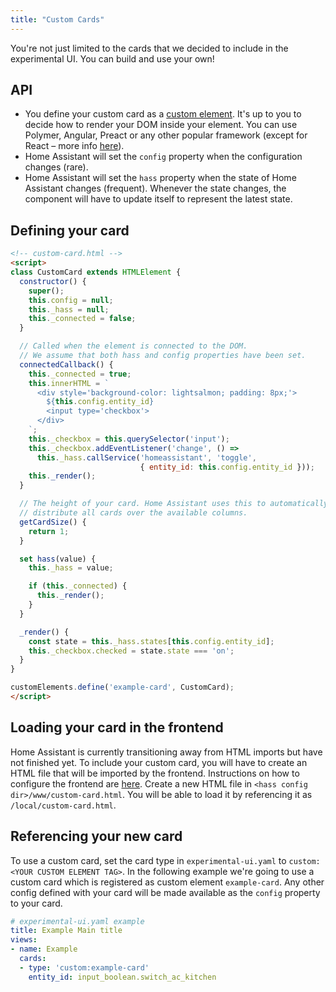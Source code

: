 ```yaml
---
title: "Custom Cards"
---
```


You're not just limited to the cards that we decided to include in the experimental UI. You can build and use your own!

## API

- You define your custom card as a [custom element](https://developer.mozilla.org/en-US/docs/Web/Web_Components/Using_custom_elements). It's up to you to decide how to render your DOM inside your element. You can use Polymer, Angular, Preact or any other popular framework (except for React – more info [here](https://custom-elements-everywhere.com/)).
- Home Assistant will set the `config` property when the configuration changes (rare).
- Home Assistant will set the `hass` property when the state of Home Assistant changes (frequent). Whenever the state changes, the component will have to update itself to represent the latest state.

## Defining your card

```html
<!-- custom-card.html -->
<script>
class CustomCard extends HTMLElement {
  constructor() {
    super();
    this.config = null;
    this._hass = null;
    this._connected = false;
  }

  // Called when the element is connected to the DOM.
  // We assume that both hass and config properties have been set.
  connectedCallback() {
    this._connected = true;
    this.innerHTML = `
      <div style='background-color: lightsalmon; padding: 8px;'>
        ${this.config.entity_id}
        <input type='checkbox'>
      </div>
    `;
    this._checkbox = this.querySelector('input');
    this._checkbox.addEventListener('change', () =>
      this._hass.callService('homeassistant', 'toggle',
                             { entity_id: this.config.entity_id }));
    this._render();
  }

  // The height of your card. Home Assistant uses this to automatically
  // distribute all cards over the available columns.
  getCardSize() {
    return 1;
  }

  set hass(value) {
    this._hass = value;

    if (this._connected) {
      this._render();
    }
  }

  _render() {
    const state = this._hass.states[this.config.entity_id];
    this._checkbox.checked = state.state === 'on';
  }
}

customElements.define('example-card', CustomCard);
</script>
```

## Loading your card in the frontend

Home Assistant is currently transitioning away from HTML imports but have not finished yet. To include your custom card, you will have to create an HTML file that will be imported by the frontend. Instructions on how to configure the frontend are [here](https://www.home-assistant.io/components/frontend/#extra_html_url). Create a new HTML file in `<hass config dir>/www/custom-card.html`. You will be able to load it by referencing it as `/local/custom-card.html`.

## Referencing your new card

To use a custom card, set the card type in `experimental-ui.yaml` to `custom:<YOUR CUSTOM ELEMENT TAG>`. In the following example we're going to use a custom card which is registered as custom element `example-card`. Any other config defined with your card will be made available as the `config` property to your card.

```yaml
# experimental-ui.yaml example
title: Example Main title
views:
- name: Example
  cards:
  - type: 'custom:example-card'
    entity_id: input_boolean.switch_ac_kitchen
```
